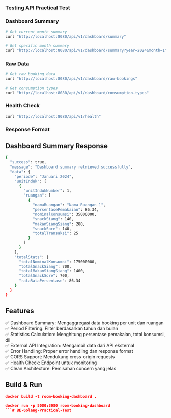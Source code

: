 ### Testing API Practical Test

### Dashboard Summary
```bash
# Get current month summary
curl "http://localhost:8080/api/v1/dashboard/summary"

# Get specific month summary
curl "http://localhost:8080/api/v1/dashboard/summary?year=2024&month=1"
```

### Raw Data
```bash
# Get raw booking data
curl "http://localhost:8080/api/v1/dashboard/raw-bookings"

# Get consumption types
curl "http://localhost:8080/api/v1/dashboard/consumption-types"
```

### Health Check
```bash
curl "http://localhost:8080/api/v1/health"
```

### Response Format
## Dashboard Summary Response
```bash
{
  "success": true,
  "message": "Dashboard summary retrieved successfully",
  "data": {
    "periode": "Januari 2024",
    "unitInduk": [
      {
        "unitIndukNumber": 1,
        "ruangan": [
          {
            "namaRuangan": "Nama Ruangan 1",
            "persentasePemakaian": 86.34,
            "nominalKonsumsi": 35000000,
            "snackSiang": 140,
            "makanSiangSiang": 280,
            "snackSore": 140,
            "totalTransaksi": 25
          }
        ]
      }
    ],
    "totalStats": {
      "totalNominalKonsumsi": 175000000,
      "totalSnackSiang": 700,
      "totalMakanSiangSiang": 1400,
      "totalSnackSore": 700,
      "rataRataPersentase": 86.34
    }
  }
}
```

## Features

✅ Dashboard Summary: Mengaggregasi data booking per unit dan ruangan <br>
✅ Period Filtering: Filter berdasarkan tahun dan bulan <br>
✅ Statistics Calculation: Menghitung persentase pemakaian, total konsumsi, dll <br>
✅ External API Integration: Mengambil data dari API eksternal <br>
✅ Error Handling: Proper error handling dan response format <br>
✅ CORS Support: Mendukung cross-origin requests <br>
✅ Health Check: Endpoint untuk monitoring <br>
✅ Clean Architecture: Pemisahan concern yang jelas

## Build & Run
```json
docker build -t room-booking-dashboard .

docker run -p 8080:8080 room-booking-dashboard
```# BE-Golang-Practical-Test
